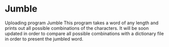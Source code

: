 # Jumble
Uploading program Jumble
This program takes a word of any length and prints out all possible combinations of the characters.
It will be soon updated in order to compare all possible combinations with a dictionary file in order to present the jumbled word.
